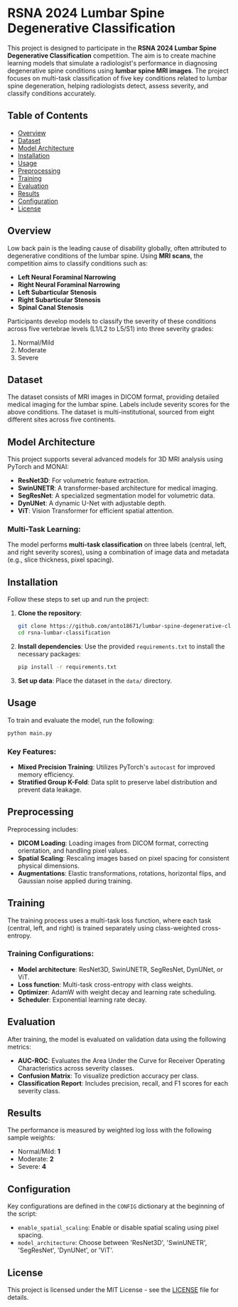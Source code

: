 # RSNA 2024 Lumbar Spine Degenerative Classification

This project is designed to participate in the **RSNA 2024 Lumbar Spine Degenerative Classification** competition. The aim is to create machine learning models that simulate a radiologist's performance in diagnosing degenerative spine conditions using **lumbar spine MRI images**. The project focuses on multi-task classification of five key conditions related to lumbar spine degeneration, helping radiologists detect, assess severity, and classify conditions accurately.

## Table of Contents

- [Overview](#overview)
- [Dataset](#dataset)
- [Model Architecture](#model-architecture)
- [Installation](#installation)
- [Usage](#usage)
- [Preprocessing](#preprocessing)
- [Training](#training)
- [Evaluation](#evaluation)
- [Results](#results)
- [Configuration](#configuration)
- [License](#license)

## Overview

Low back pain is the leading cause of disability globally, often attributed to degenerative conditions of the lumbar spine. Using **MRI scans**, the competition aims to classify conditions such as:

- **Left Neural Foraminal Narrowing**
- **Right Neural Foraminal Narrowing**
- **Left Subarticular Stenosis**
- **Right Subarticular Stenosis**
- **Spinal Canal Stenosis**

Participants develop models to classify the severity of these conditions across five vertebrae levels (L1/L2 to L5/S1) into three severity grades:

1. Normal/Mild
2. Moderate
3. Severe

## Dataset

The dataset consists of MRI images in DICOM format, providing detailed medical imaging for the lumbar spine. Labels include severity scores for the above conditions. The dataset is multi-institutional, sourced from eight different sites across five continents.

## Model Architecture

This project supports several advanced models for 3D MRI analysis using PyTorch and MONAI:

- **ResNet3D**: For volumetric feature extraction.
- **SwinUNETR**: A transformer-based architecture for medical imaging.
- **SegResNet**: A specialized segmentation model for volumetric data.
- **DynUNet**: A dynamic U-Net with adjustable depth.
- **ViT**: Vision Transformer for efficient spatial attention.

### Multi-Task Learning:

The model performs **multi-task classification** on three labels (central, left, and right severity scores), using a combination of image data and metadata (e.g., slice thickness, pixel spacing).

## Installation

Follow these steps to set up and run the project:

1. **Clone the repository**:

   ```bash
   git clone https://github.com/anto18671/lumbar-spine-degenerative-classification.git
   cd rsna-lumbar-classification
   ```

2. **Install dependencies**:
   Use the provided `requirements.txt` to install the necessary packages:

   ```bash
   pip install -r requirements.txt
   ```

3. **Set up data**:
   Place the dataset in the `data/` directory.

## Usage

To train and evaluate the model, run the following:

```bash
python main.py
```

### Key Features:

- **Mixed Precision Training**: Utilizes PyTorch's `autocast` for improved memory efficiency.
- **Stratified Group K-Fold**: Data split to preserve label distribution and prevent data leakage.

## Preprocessing

Preprocessing includes:

- **DICOM Loading**: Loading images from DICOM format, correcting orientation, and handling pixel values.
- **Spatial Scaling**: Rescaling images based on pixel spacing for consistent physical dimensions.
- **Augmentations**: Elastic transformations, rotations, horizontal flips, and Gaussian noise applied during training.

## Training

The training process uses a multi-task loss function, where each task (central, left, and right) is trained separately using class-weighted cross-entropy.

### Training Configurations:

- **Model architecture**: ResNet3D, SwinUNETR, SegResNet, DynUNet, or ViT.
- **Loss function**: Multi-task cross-entropy with class weights.
- **Optimizer**: AdamW with weight decay and learning rate scheduling.
- **Scheduler**: Exponential learning rate decay.

## Evaluation

After training, the model is evaluated on validation data using the following metrics:

- **AUC-ROC**: Evaluates the Area Under the Curve for Receiver Operating Characteristics across severity classes.
- **Confusion Matrix**: To visualize prediction accuracy per class.
- **Classification Report**: Includes precision, recall, and F1 scores for each severity class.

## Results

The performance is measured by weighted log loss with the following sample weights:

- Normal/Mild: **1**
- Moderate: **2**
- Severe: **4**

## Configuration

Key configurations are defined in the `CONFIG` dictionary at the beginning of the script:

- `enable_spatial_scaling`: Enable or disable spatial scaling using pixel spacing.
- `model_architecture`: Choose between 'ResNet3D', 'SwinUNETR', 'SegResNet', 'DynUNet', or 'ViT'.

## License

This project is licensed under the MIT License - see the [LICENSE](LICENSE) file for details.
